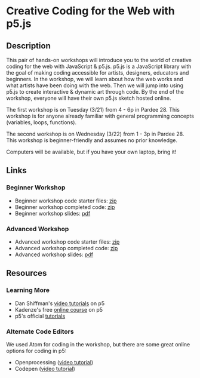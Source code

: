# Creative Coding for the Web with p5.js

## Description

This pair of hands-on workshops will introduce you to the world of creative coding for the web with JavaScript & p5.js. p5.js is a JavaScript library with the goal of making coding accessible for artists, designers, educators and beginners. In the workshop, we will learn about how the web works and what artists have been doing with the web. Then we will jump into using p5.js to create interactive & dynamic art through code. By the end of the workshop, everyone will have their own p5.js sketch hosted online.

The first workshop is on Tuesday (3/21) from 4 - 6p in Pardee 28. This workshop is for anyone already familiar with general programming concepts (variables, loops, functions).

The second workshop is on Wednesday (3/22) from 1 - 3p in Pardee 28. This workshop is beginner-friendly and assumes no prior knowledge.

Computers will be available, but if you have your own laptop, bring it!

## Links

<!--
-   GitHub page shortlink (for getting everyone here): <http://tiny.cc/laf-coding>
-   Workshop communication: [Collabedit](http://collabedit.com/ewerf) -->

### Beginner Workshop

-   Beginner workshop code starter files: [zip](https://www.mikewesthad.com/lafayette-creative-coding-p5-workshop/beginner-workshop.zip)
-   Beginner workshop completed code: [zip](https://www.mikewesthad.com/lafayette-creative-coding-p5-workshop/beginner-workshop-solutions.zip)
-   Beginner workshop slides: [pdf](https://www.mikewesthad.com/lafayette-creative-coding-p5-workshop/beginner-workshop.pdf)

### Advanced Workshop

-   Advanced workshop code starter files: [zip](https://www.mikewesthad.com/lafayette-creative-coding-p5-workshop/advanced-workshop.zip)
-   Advanced workshop completed code: [zip](https://www.mikewesthad.com/lafayette-creative-coding-p5-workshop/advanced-workshop-solutions.zip)
-   Advanced workshop slides: [pdf](https://www.mikewesthad.com/lafayette-creative-coding-p5-workshop/advanced-workshop.pdf)

## Resources

### Learning More

-   Dan Shiffman's [video tutorials](https://www.youtube.com/user/shiffman) on p5
-   Kadenze's free [online course](https://www.kadenze.com/courses/introduction-to-programming-for-the-visual-arts-with-p5-js/info) on p5
-   p5's official [tutorials](http://p5js.org/tutorials/)

### Alternate Code Editors

We used Atom for coding in the workshop, but there are some great online options for coding in p5:

-   Openprocessing ([video tutorial](https://www.youtube.com/watch?v=vNjobQiQZns))
-   Codepen ([video tutorial](https://www.youtube.com/watch?v=5gfUgNpS6kY))
